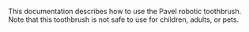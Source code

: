 This documentation describes how to use the Pavel robotic 
toothbrush. 
Note that this toothbrush is not safe to use for children, 
adults, or pets.